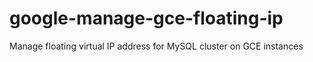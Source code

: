 # google-manage-gce-floating-ip
Manage floating virtual IP address for MySQL cluster on GCE instances
